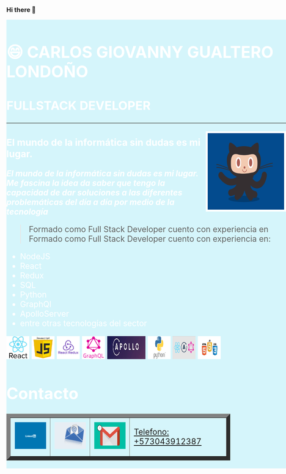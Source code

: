### Hi there 👋

<!-- 
**CarlosGiovannyG/CarlosGiovannyG** is a ✨ _special_ ✨ repository because its `README.md` (this file) appears on your GitHub profile.

Here are some ideas to get you started:

- 🔭 I’m currently working on ...
- 🌱 I’m currently learning ...
- 👯 I’m looking to collaborate on ...
- 🤔 I’m looking for help with ...
- 💬 Ask me about ...
- 📫 How to reach me: ...
- ⚡ Fun fact: ... -->

<style>
mark{
  
  background-color: rgb(103, 220, 243, 0.267);
  position: absolute;
  justify-content: center;
  align-items: center;
  margin: 0 auto;
  color:white;
  font-size: 1.5em;
}
</style>

<mark>

# 😄 CARLOS GIOVANNY GUALTERO LONDOÑO

## FULLSTACK DEVELOPER 
___
  <img src="Images/github.gif" alt="html5" width="200" height="200" border="5px" align="right"/> 




### El mundo de la informática sin dudas es mi lugar.

***El mundo de la informática sin dudas es mi lugar. Me fascina la idea da saber que tengo la capacidad de dar soluciones a las diferentes problemáticas del día a día por medio de la tecnología***


>Formado como Full Stack Developer cuento con experiencia en Formado como Full Stack Developer cuento con experiencia en:

- NodeJS
- React
- Redux
- SQL
- Python
- GraphQl
- ApolloServer
- entre otras tecnologías del sector



<div>
<p width='380%' height="100%" alaign="center" bacgraund="red"> 
  <img src="Images/React.jpg" alt="React" width="60" height="60"/> 
    <img src="Images/JavaScript.png" alt="JavaScript"width="60" height="60"/> 
  <img src="Images/Redux.png" alt="Redux" width="60" height="60"/> 
   <img src="Images/GraphQL.png" alt="GraphQL" width="60" height="60"/>
    <img src="Images/ApolloSever.jpg" alt="ApolloServer" width="100" height="60"/>
    <img src="Images/Python.png" alt="Python"  width="60" height="60"/>
  <img src="Images/Varias.png" alt="Varias" width="60" height="60"/> 
    <img src="Images/Varias1.jpg" alt="Varias1" width="60" height="60"/> 
 </p>
</div>


# Contacto

<table style="width:80%"  border="10">
  <tr> 
    <td>
 <a href="https://www.linkedin.com/in/carlos-gualtero/" target="_blank"> <img src="Images/linkedin.gif" alt="Linhedin"             width="150" height="70"/> </a>  
	</td>
  <td>
	<a href="mailto:cggualtero@hotmail.com" target="_blank"> <img src="Images/email.gif" alt="Correo"             width="150" height=70"/> </a>  
	</td>	   
  <td>
	<a href="mailto:cgig82@gmail.com" target="_blank"> <img src="Images/gmail.gif" alt="Correo"             width="150" height="70"/> </a>  
	</td>	   
  <td>
	<p  width="150" height="70" background-color="#ff0000" >
  <a  href="tel:3043912387" target="_blank"> Telefono: +573043912387 </a>
  </p>  
	</td>	   
  </tr>  
</table>

 </mark>






